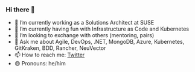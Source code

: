 ### Hi there 👋

- 🔭 I’m currently working as a Solutions Architect at SUSE
- 🌱 I’m currently having fun with Infrastructure as Code and Kubernetes
- 👯 I’m looking to exchange with others (mentoring, pairs)
- 💬 Ask me about Agile, DevOps, .NET, MongoDB, Azure, Kubernetes, GitKraken, BDD, Rancher, NeuVector
- 📫 How to reach me: [Twitter](https://twitter.com/devprofr)
- 😄 Pronouns: he/him
